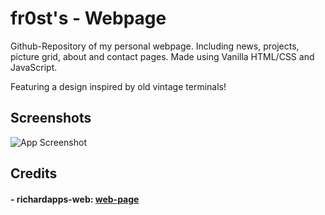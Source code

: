 
# fr0st's - Webpage
Github-Repository of my personal webpage. Including news, projects, picture grid, about and contact pages.
Made using Vanilla HTML/CSS and JavaScript.

Featuring a design inspired by old vintage terminals!

## Screenshots

![App Screenshot](https://github.com/fr0st-iwnl/richardapps-web/blob/master/src/media/desc.png)


## Credits

#### - richardapps-web: [web-page](https://github.com/Richard-Apps/richardapps-web) 
